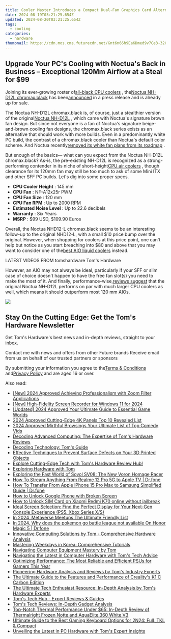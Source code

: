 ```yaml
---
title: Cooler Master Introduces a Compact Dual-Fan Graphics Card Alternative
date: 2024-08-19T03:21:25.654Z
updated: 2024-08-20T03:21:25.654Z
tags:
  - cooling
categories:
  - hardware
thumbnail: https://cdn.mos.cms.futurecdn.net/Gnt6n66h9EaKDmed9v7Ce3-320-80.jpg
---
```


## Upgrade Your PC's Cooling with Noctua's Back in Business – Exceptional 120Mm Airflow at a Steal for $99

Joining its ever-growing roster of[all-black CPU coolers](https://www.tomshardware.com/pc-components/cooling/noctua-releases-blacked-out-nh-d9l-and-nh-l9x65-chromablack-cpu-coolers) , the[Noctua NH-D12L chromax.black](https://target.georiot.com/Proxy.ashx?tsid=45723&GR%5FURL=https%3A%2F%2Famazon.com%2Fdp%2FB0CVKZ9T3Q%3Ftag%3Dhawk-future-20%26ascsubtag%3Dtomshardware-us-9816298357526699486-20) has been[announced](https://noctua.at/en/noctua-presents-nh-d12l-chromax-black-cpu-cooler) in a press release and is already up for sale.

 The Noctua NH-D12L chromax.black is, of course, just a stealthier version of the original[Noctua NH-D12L](https://www.tomshardware.com/news/noctua-nh-d12l-cpu-cooler) , which came with Noctua's signature brown fan design. But since not everyone is a fan of Noctua's signature beige-and-brown cooling fan designs, the chromax.black series exists as an alternative that should work with more builds. Even in a predominantly white PC build, the contrast of a chromax.black cooler than Noctua's default color scheme. And Noctua recently[removed its white fan plans from its roadmap](https://www.tomshardware.com/news/noctua-white-fans-roadmap) .

 But enough of the basics— what can you expect from the Noctua NH-D12L chromax.black? As-is, the pre-existing NH-D12L is recognized as a strong-performing contender in its niche of short-height[CPU air coolers](https://www.tomshardware.com/reviews/best-cpu-coolers,4181.html) , though clearance for its 120mm fan may still be too much to ask of some Mini ITX and other SFF PC builds. Let's dig into some proper specs.

* **CPU Cooler Height** : 145 mm
* **CPU Fan** : NF-A12x25r PWM
* **CPU Fan Size** : 120 mm
* **CPU Fan RPM** : Up to 2000 RPM
* **Estimated Noise Level** : Up to 22.6 decibels
* **Warranty** : Six Years
* **MSRP** : $99 USD, $109.90 Euros

 Overall, the Noctua NHD12-L chromax.black seems to be an interesting follow-up to the original NHD12-L, with a small $10 price bump over the original. However, when shopping for coolers at this price point, one can't help but notice as you start breaching into $80 and above that you may want to consider one of the[best AIO liquid coolers](https://www.tomshardware.com/best-picks/best-aio-coolers) instead.

 LATEST VIDEOS FROM tomshardware Tom's Hardware

 However, an AIO may not always be ideal, particularly if your SFF or slim case of choice doesn't happen to have the free fan slot(s) you need to make the most of it. And finally, performance-wise,[reviews suggest](https://youtu.be/xZQwKgf%5FIYU?t=380) that the original Noctua NH-D12L performs on par with much larger CPU coolers as well, which means it should outperform most 120 mm AIOs.

<!-- affiliate ads begin -->
<a href="https://shop.mondly.com/affiliate.php?ACCOUNT=ATISTUDI&AFFILIATE=108875&PATH=https%3A%2F%2Fwww.mondly.com%3FAFFILIATE%3D108875%26RESOURCE%3D%2BGeneral%2B970x90%2B"><img src="https://secure.avangate.com/images/merchant/69c418c33ec2e1a4267fa9bb77fa1428/general-970x90.gif" border="0"></a>
<!-- affiliate ads end -->
## Stay On the Cutting Edge: Get the Tom's Hardware Newsletter

 Get Tom's Hardware's best news and in-depth reviews, straight to your inbox.

 Contact me with news and offers from other Future brands  Receive email from us on behalf of our trusted partners or sponsors

 By submitting your information you agree to the[Terms & Conditions](https://futureplc.com/terms-conditions/) and[Privacy Policy](https://futureplc.com/privacy-policy/) and are aged 16 or over.


<ins class="adsbygoogle"
     style="display:block"
     data-ad-format="autorelaxed"
     data-ad-client="ca-pub-7571918770474297"
     data-ad-slot="1223367746"></ins>



<ins class="adsbygoogle"
     style="display:block"
     data-ad-client="ca-pub-7571918770474297"
     data-ad-slot="8358498916"
     data-ad-format="auto"
     data-full-width-responsive="true"></ins>

<span class="atpl-alsoreadstyle">Also read:</span>
<div><ul>
<li><a href="https://screen-activity-recording.techidaily.com/new-2024-approved-achieving-professionalism-with-zoom-filter-applications/"><u>[New] 2024 Approved  Achieving Professionalism with Zoom Filter Applications</u></a></li>
<li><a href="https://screen-mirroring-recording.techidaily.com/new-high-fidelity-screen-recorder-for-windows-11-for-2024/"><u>[New] High-Fidelity Screen Recorder for Windows 11 for 2024</u></a></li>
<li><a href="https://screen-mirroring-recording.techidaily.com/updated-2024-approved-your-ultimate-guide-to-essential-game-worlds/"><u>[Updated] 2024 Approved  Your Ultimate Guide to Essential Game Worlds</u></a></li>
<li><a href="https://fox-http.techidaily.com/2024-approved-cutting-edge-4k-panels-top-10-revealed-list/"><u>2024 Approved  Cutting-Edge 4K Panels  Top 10 Revealed List</u></a></li>
<li><a href="https://youtube-data.techidaily.com/approved-mirthful-browsings-your-ultimate-list-of-top-comedy-vids/"><u>2024 Approved  Mirthful Browsings  Your Ultimate List of Top Comedy Vids</u></a></li>
<li><a href="https://hardware-tips.techidaily.com/decoding-advanced-computing-the-expertise-of-toms-hardware-reviews/"><u>Decoding Advanced Computing: The Expertise of Tom's Hardware Reviews</u></a></li>
<li><a href="https://hardware-tips.techidaily.com/decoding-technology-toms-guide/"><u>Decoding Technology: Tom's Guide</u></a></li>
<li><a href="https://hardware-tips.techidaily.com/effective-techniques-to-prevent-surface-defects-on-your-3d-printed-objects/"><u>Effective Techniques to Prevent Surface Defects on Your 3D Printed Objects</u></a></li>
<li><a href="https://hardware-tips.techidaily.com/1723125239890-explore-cutting-edge-tech-with-toms-hardware-review-hub/"><u>Explore Cutting-Edge Tech with Tom's Hardware Review Hub!</u></a></li>
<li><a href="https://hardware-tips.techidaily.com/exploring-hardware-with-tom/"><u>Exploring Hardware with Tom</u></a></li>
<li><a href="https://hardware-tips.techidaily.com/exploring-the-fast-world-of-sovol-sv08-the-new-voron-homage-racer/"><u>Exploring the Fast World of Sovol SV08: The New Voron Homage Racer</u></a></li>
<li><a href="https://screen-mirror.techidaily.com/how-to-stream-anything-from-realme-12-pro-5g-to-apple-tv-drfone-by-drfone-android/"><u>How To Stream Anything From Realme 12 Pro 5G to Apple TV | Dr.fone</u></a></li>
<li><a href="https://iphone-transfer.techidaily.com/how-to-transfer-from-apple-iphone-15-pro-max-to-samsung-simplified-guide-drfone-by-drfone-transfer-from-ios/"><u>How To Transfer From Apple iPhone 15 Pro Max to Samsung Simplified Guide | Dr.fone</u></a></li>
<li><a href="https://unlock-android.techidaily.com/how-to-unlock-google-phone-with-broken-screen-by-drfone-android/"><u>How to Unlock Google Phone with Broken Screen</u></a></li>
<li><a href="https://sim-unlock.techidaily.com/how-to-unlock-sim-card-on-xiaomi-redmi-k70-online-without-jailbreak-by-drfone-android/"><u>How to Unlock SIM Card on Xiaomi Redmi K70 online without jailbreak</u></a></li>
<li><a href="https://hardware-tips.techidaily.com/ideal-screen-selection-find-the-perfect-display-for-your-next-gen-console-experience-ps5-xbox-series-xs/"><u>Ideal Screen Selection: Find the Perfect Display for Your Next-Gen Console Experience (PS5, Xbox Series X/S)</u></a></li>
<li><a href="https://extra-approaches.techidaily.com/in-2024-metaverse-meetups-the-ultimate-friendly-list/"><u>In 2024, Metaverse Meetups  The Ultimate Friendly List</u></a></li>
<li><a href="https://pokemon-go-android.techidaily.com/in-2024-why-does-the-pokemon-go-battle-league-not-available-on-honor-magic-5-drfone-by-drfone-virtual-android/"><u>In 2024, Why does the pokemon go battle league not available On Honor Magic 5 | Dr.fone</u></a></li>
<li><a href="https://hardware-tips.techidaily.com/innovative-computing-solutions-by-tom-comprehensive-hardware-analysis/"><u>Innovative Computing Solutions by Tom - Comprehensive Hardware Analysis</u></a></li>
<li><a href="https://mondly-stories.techidaily.com/mastering-weekdays-in-korea-comprehensive-tutorials/"><u>Mastering Weekdays in Korea: Comprehensive Tutorials</u></a></li>
<li><a href="https://hardware-tips.techidaily.com/navigating-computer-equipment-mastery-by-tom/"><u>Navigating Computer Equipment Mastery by Tom</u></a></li>
<li><a href="https://hardware-tips.techidaily.com/navigating-the-latest-in-computer-hardware-with-toms-tech-advice/"><u>Navigating the Latest in Computer Hardware with Tom's Tech Advice</u></a></li>
<li><a href="https://hardware-tips.techidaily.com/optimizing-performance-the-most-reliable-and-efficient-psus-for-gamers-this-year/"><u>Optimizing Performance: The Most Reliable and Efficient PSUs for Gamers This Year</u></a></li>
<li><a href="https://hardware-tips.techidaily.com/pioneering-hardware-analysis-and-reviews-by-toms-industry-experts/"><u>Pioneering Hardware Analysis and Reviews by Tom's Industry Experts</u></a></li>
<li><a href="https://hardware-tips.techidaily.com/the-ultimate-guide-to-the-features-and-performance-of-crealitys-k1-c-carbon-edition/"><u>The Ultimate Guide to the Features and Performance of Creality's K1 C Carbon Edition</u></a></li>
<li><a href="https://hardware-tips.techidaily.com/the-ultimate-tech-enthusiast-resource-in-depth-analysis-by-toms-hardware-experts/"><u>The Ultimate Tech Enthusiast Resource: In-Depth Analysis by Tom's Hardware Experts</u></a></li>
<li><a href="https://hardware-tips.techidaily.com/toms-tech-hub-expert-reviews-and-guides/"><u>Tom's Tech Hub - Expert Reviews & Guides</u></a></li>
<li><a href="https://hardware-tips.techidaily.com/toms-tech-reviews-in-depth-gadget-analysis/"><u>Tom's Tech Reviews: In-Depth Gadget Analysis</u></a></li>
<li><a href="https://hardware-tips.techidaily.com/top-notch-thermal-performance-under-65-in-depth-review-of-thermalright-frozen-notte-and-aquaelite-360-white-v3/"><u>Top-Notch Thermal Performance Under $65: In-Depth Review of Thermalright Frozen Notte and AquaElite 360 White V3</u></a></li>
<li><a href="https://hardware-tips.techidaily.com/ultimate-guide-to-the-best-gaming-keyboard-options-for-2n24-full-tkl-and-compact/"><u>Ultimate Guide to the Best Gaming Keyboard Options for 2N24: Full, TKL & Compact</u></a></li>
<li><a href="https://hardware-tips.techidaily.com/unveiling-the-latest-in-pc-hardware-with-toms-expert-insights/"><u>Unveiling the Latest in PC Hardware with Tom's Expert Insights</u></a></li>
</ul></div>
